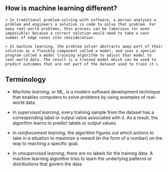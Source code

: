 ## How is machine learning different?
    > In traditional problem-solving with software, a person analyzes a problem and engineers a solution in code to solve that problem. For many real-world problems, this process can be laborious (or even impossible) because a correct solution would need to take a vast number of edge cases into consideration.

    > In machine learning, the problem solver abstracts away part of their solution as a flexible component called a model, and uses a special program called a model training algorithm to adjust that model to real-world data. The result is a trained model which can be used to predict outcomes that are not part of the dataset used to train it.\

## Terminology
* *Machine learning*, or ML, is a modern software development technique that enables computers to solve problems by using examples of real-world data.

* In *supervised learning*, every training sample from the dataset has a corresponding label or output value associated with it. As a result, the algorithm learns to predict labels or output values.

* In *reinforcement learning*, the algorithm figures out which actions to take in a situation to maximize a reward (in the form of a number) on the way to reaching a specific goal.

* In *unsupervised learning*, there are no labels for the training data. A machine learning algorithm tries to learn the underlying patterns or distributions that govern the data.